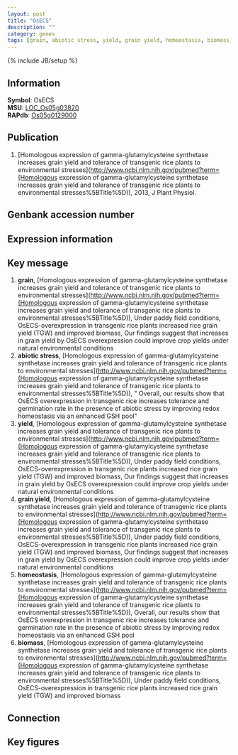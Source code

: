 ```yaml
---
layout: post
title: "OsECS"
description: ""
category: genes
tags: [grain, abiotic stress, yield, grain yield, homeostasis, biomass]
---
```

{% include JB/setup %}

## Information
__Symbol__: OsECS  
__MSU__: [LOC_Os05g03820](http://rice.plantbiology.msu.edu/cgi-bin/ORF_infopage.cgi?orf=LOC_Os05g03820)  
__RAPdb__: [Os05g0129000](http://rapdb.dna.affrc.go.jp/viewer/gbrowse_details/irgsp1?name=Os05g0129000)  

## Publication
1. [Homologous expression of gamma-glutamylcysteine synthetase increases grain yield and tolerance of transgenic rice plants to environmental stresses](http://www.ncbi.nlm.nih.gov/pubmed?term=(Homologous expression of gamma-glutamylcysteine synthetase increases grain yield and tolerance of transgenic rice plants to environmental stresses%5BTitle%5D)), 2013, J Plant Physiol.

## Genbank accession number

## Expression information

## Key message
1. __grain__, [Homologous expression of gamma-glutamylcysteine synthetase increases grain yield and tolerance of transgenic rice plants to environmental stresses](http://www.ncbi.nlm.nih.gov/pubmed?term=(Homologous expression of gamma-glutamylcysteine synthetase increases grain yield and tolerance of transgenic rice plants to environmental stresses%5BTitle%5D)),  Under paddy field conditions, OsECS-overexpression in transgenic rice plants increased rice grain yield (TGW) and improved biomass, Our findings suggest that increases in grain yield by OsECS overexpression could improve crop yields under natural environmental conditions
2. __abiotic stress__, [Homologous expression of gamma-glutamylcysteine synthetase increases grain yield and tolerance of transgenic rice plants to environmental stresses](http://www.ncbi.nlm.nih.gov/pubmed?term=(Homologous expression of gamma-glutamylcysteine synthetase increases grain yield and tolerance of transgenic rice plants to environmental stresses%5BTitle%5D)), " Overall, our results show that OsECS overexpression in transgenic rice increases tolerance and germination rate in the presence of abiotic stress by improving redox homeostasis via an enhanced GSH pool"
3. __yield__, [Homologous expression of gamma-glutamylcysteine synthetase increases grain yield and tolerance of transgenic rice plants to environmental stresses](http://www.ncbi.nlm.nih.gov/pubmed?term=(Homologous expression of gamma-glutamylcysteine synthetase increases grain yield and tolerance of transgenic rice plants to environmental stresses%5BTitle%5D)),  Under paddy field conditions, OsECS-overexpression in transgenic rice plants increased rice grain yield (TGW) and improved biomass, Our findings suggest that increases in grain yield by OsECS overexpression could improve crop yields under natural environmental conditions
4. __grain yield__, [Homologous expression of gamma-glutamylcysteine synthetase increases grain yield and tolerance of transgenic rice plants to environmental stresses](http://www.ncbi.nlm.nih.gov/pubmed?term=(Homologous expression of gamma-glutamylcysteine synthetase increases grain yield and tolerance of transgenic rice plants to environmental stresses%5BTitle%5D)),  Under paddy field conditions, OsECS-overexpression in transgenic rice plants increased rice grain yield (TGW) and improved biomass, Our findings suggest that increases in grain yield by OsECS overexpression could improve crop yields under natural environmental conditions
5. __homeostasis__, [Homologous expression of gamma-glutamylcysteine synthetase increases grain yield and tolerance of transgenic rice plants to environmental stresses](http://www.ncbi.nlm.nih.gov/pubmed?term=(Homologous expression of gamma-glutamylcysteine synthetase increases grain yield and tolerance of transgenic rice plants to environmental stresses%5BTitle%5D)),  Overall, our results show that OsECS overexpression in transgenic rice increases tolerance and germination rate in the presence of abiotic stress by improving redox homeostasis via an enhanced GSH pool
6. __biomass__, [Homologous expression of gamma-glutamylcysteine synthetase increases grain yield and tolerance of transgenic rice plants to environmental stresses](http://www.ncbi.nlm.nih.gov/pubmed?term=(Homologous expression of gamma-glutamylcysteine synthetase increases grain yield and tolerance of transgenic rice plants to environmental stresses%5BTitle%5D)),  Under paddy field conditions, OsECS-overexpression in transgenic rice plants increased rice grain yield (TGW) and improved biomass

## Connection

## Key figures



